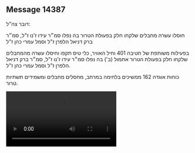 ## Message 14387

דובר צה"ל: 

חוסלו עשרה מחבלים שלקחו חלק בפעולת הטרור בה נפלו סמ״ר עידו ז'נו ז"ל, סמ״ר ברק דניאל הלפרן ז"ל וסמל עמרי כהן ז"ל

בפעילות משותפת של חטיבה 401 וחיל האוויר, כלי טיס תקפו וחיסלו עשרה מהמחבלים שלקחו חלק בפעולת הטרור אתמול (ב') בה נפלו סמ״ר עידו ז'נו ז"ל, סמ״ר ברק דניאל הלפרן ז"ל וסמל עמרי כהן ז"ל.

כוחות אוגדה 162 ממשיכים בלחימה במרחב, מחסלים מחבלים ומשמידים תשתיות טרור.

![Video](14387/14387_media.mp4)
